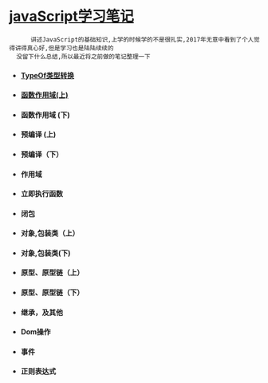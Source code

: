 # [javaScript学习笔记](https://ke.qq.com/course/231577?taid=2841395744442521)


          讲述JavaScript的基础知识,上学的时候学的不是很扎实,2017年无意中看到了个人觉得讲得真心好,但是学习也是陆陆续续的
      没留下什么总结,所以最近将之前做的笔记整理一下 
      
   
  
  - ####  [TypeOf类型转换](https://github.com/yuxl01/read-Notes/blob/master/vedio/.JavaScript/TypeOf%20%E7%B1%BB%E5%9E%8B%E8%BD%AC%E6%8D%A2.md)
- #### [函数作用域(上)](/.JavaScript/函数作用域(上).md)
- #### 函数作用域 (下)
- #### 预编译 (上)
- #### 预编译（下）
- #### 作用域 
- #### 立即执行函数
- #### 闭包
- #### 对象,包装类（上）
- #### 对象,包装类(下)
- #### 原型、原型链（上）
- #### 原型、原型链（下）
- #### 继承，及其他
- #### Dom操作
- #### 事件 
- #### 正则表达式

